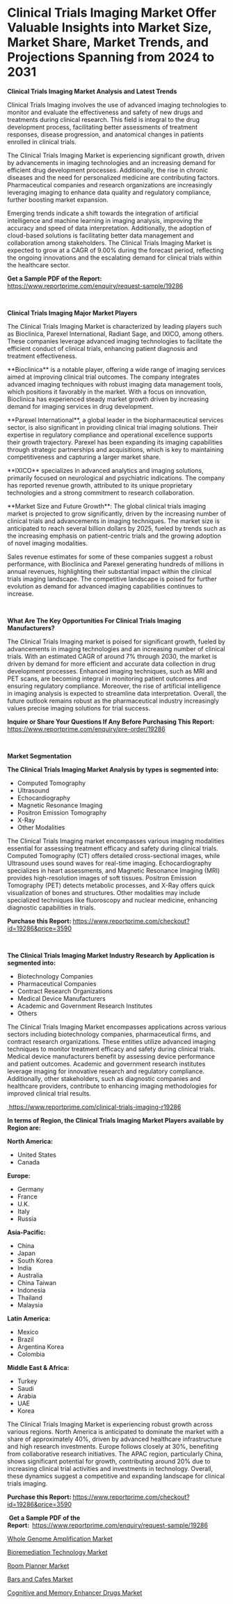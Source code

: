 <p><h1>Clinical Trials Imaging Market Offer Valuable Insights into Market Size, Market Share, Market Trends, and Projections Spanning from 2024 to 2031</h1></p><p><strong>Clinical Trials Imaging Market Analysis and Latest Trends</strong></p>
<p><p>Clinical Trials Imaging involves the use of advanced imaging technologies to monitor and evaluate the effectiveness and safety of new drugs and treatments during clinical research. This field is integral to the drug development process, facilitating better assessments of treatment responses, disease progression, and anatomical changes in patients enrolled in clinical trials. </p><p>The Clinical Trials Imaging Market is experiencing significant growth, driven by advancements in imaging technologies and an increasing demand for efficient drug development processes. Additionally, the rise in chronic diseases and the need for personalized medicine are contributing factors. Pharmaceutical companies and research organizations are increasingly leveraging imaging to enhance data quality and regulatory compliance, further boosting market expansion. </p><p>Emerging trends indicate a shift towards the integration of artificial intelligence and machine learning in imaging analysis, improving the accuracy and speed of data interpretation. Additionally, the adoption of cloud-based solutions is facilitating better data management and collaboration among stakeholders. The Clinical Trials Imaging Market is expected to grow at a CAGR of 9.00% during the forecast period, reflecting the ongoing innovations and the escalating demand for clinical trials within the healthcare sector.</p></p>
<p><strong>Get a Sample PDF of the Report:&nbsp;</strong> <a href="https://www.reportprime.com/enquiry/request-sample/19286?utm_campaign=37&utm_medium=2&utm_source=Github&utm_content=ia&utm_term=22112024&utm_id=clinical-trials-imaging">https://www.reportprime.com/enquiry/request-sample/19286</a></p>
<p>&nbsp;</p>
<p><strong>Clinical Trials Imaging Major Market Players</strong></p>
<p><p>The Clinical Trials Imaging Market is characterized by leading players such as Bioclinica, Parexel International, Radiant Sage, and IXICO, among others. These companies leverage advanced imaging technologies to facilitate the efficient conduct of clinical trials, enhancing patient diagnosis and treatment effectiveness.</p><p>**Bioclinica** is a notable player, offering a wide range of imaging services aimed at improving clinical trial outcomes. The company integrates advanced imaging techniques with robust imaging data management tools, which positions it favorably in the market. With a focus on innovation, Bioclinica has experienced steady market growth driven by increasing demand for imaging services in drug development.</p><p>**Parexel International**, a global leader in the biopharmaceutical services sector, is also significant in providing clinical trial imaging solutions. Their expertise in regulatory compliance and operational excellence supports their growth trajectory. Parexel has been expanding its imaging capabilities through strategic partnerships and acquisitions, which is key to maintaining competitiveness and capturing a larger market share.</p><p>**IXICO** specializes in advanced analytics and imaging solutions, primarily focused on neurological and psychiatric indications. The company has reported revenue growth, attributed to its unique proprietary technologies and a strong commitment to research collaboration.</p><p>**Market Size and Future Growth**: The global clinical trials imaging market is projected to grow significantly, driven by the increasing number of clinical trials and advancements in imaging techniques. The market size is anticipated to reach several billion dollars by 2025, fueled by trends such as the increasing emphasis on patient-centric trials and the growing adoption of novel imaging modalities.</p><p>Sales revenue estimates for some of these companies suggest a robust performance, with Bioclinica and Parexel generating hundreds of millions in annual revenues, highlighting their substantial impact within the clinical trials imaging landscape. The competitive landscape is poised for further evolution as demand for advanced imaging capabilities continues to increase.</p></p>
<p>&nbsp;</p>
<p><strong>What Are The Key Opportunities For Clinical Trials Imaging Manufacturers?</strong></p>
<p><p>The Clinical Trials Imaging market is poised for significant growth, fueled by advancements in imaging technologies and an increasing number of clinical trials. With an estimated CAGR of around 7% through 2030, the market is driven by demand for more efficient and accurate data collection in drug development processes. Enhanced imaging techniques, such as MRI and PET scans, are becoming integral in monitoring patient outcomes and ensuring regulatory compliance. Moreover, the rise of artificial intelligence in imaging analysis is expected to streamline data interpretation. Overall, the future outlook remains robust as the pharmaceutical industry increasingly values precise imaging solutions for trial success.</p></p>
<p><strong>Inquire or Share Your Questions If Any Before Purchasing This Report:</strong> <a href="https://www.reportprime.com/enquiry/pre-order/19286?utm_campaign=37&utm_medium=2&utm_source=Github&utm_content=ia&utm_term=22112024&utm_id=clinical-trials-imaging">https://www.reportprime.com/enquiry/pre-order/19286</a></p>
<p>&nbsp;</p>
<p><strong>Market Segmentation</strong></p>
<p><strong>The Clinical Trials Imaging Market Analysis by types is segmented into:</strong></p>
<p><ul><li>Computed Tomography</li><li>Ultrasound</li><li>Echocardiography</li><li>Magnetic Resonance Imaging</li><li>Positron Emission Tomography</li><li>X-Ray</li><li>Other Modalities</li></ul></p>
<p><p>The Clinical Trials Imaging market encompasses various imaging modalities essential for assessing treatment efficacy and safety during clinical trials. Computed Tomography (CT) offers detailed cross-sectional images, while Ultrasound uses sound waves for real-time imaging. Echocardiography specializes in heart assessments, and Magnetic Resonance Imaging (MRI) provides high-resolution images of soft tissues. Positron Emission Tomography (PET) detects metabolic processes, and X-Ray offers quick visualization of bones and structures. Other modalities may include specialized techniques like fluoroscopy and nuclear medicine, enhancing diagnostic capabilities in trials.</p></p>
<p><strong>Purchase this Report:&nbsp;</strong><a href="https://www.reportprime.com/checkout?id=19286&price=3590&utm_campaign=37&utm_medium=2&utm_source=Github&utm_content=ia&utm_term=22112024&utm_id=clinical-trials-imaging">https://www.reportprime.com/checkout?id=19286&price=3590</a></p>
<p>&nbsp;</p>
<p><strong>The Clinical Trials Imaging Market Industry Research by Application is segmented into:</strong></p>
<p><ul><li>Biotechnology Companies</li><li>Pharmaceutical Companies</li><li>Contract Research Organizations</li><li>Medical Device Manufacturers</li><li>Academic and Government Research Institutes</li><li>Others</li></ul></p>
<p><p>The Clinical Trials Imaging Market encompasses applications across various sectors including biotechnology companies, pharmaceutical firms, and contract research organizations. These entities utilize advanced imaging techniques to monitor treatment efficacy and safety during clinical trials. Medical device manufacturers benefit by assessing device performance and patient outcomes. Academic and government research institutes leverage imaging for innovative research and regulatory compliance. Additionally, other stakeholders, such as diagnostic companies and healthcare providers, contribute to enhancing imaging methodologies for improved clinical trial results.</p></p>
<p><a href="https://www.reportprime.com/clinical-trials-imaging-r19286?utm_campaign=37&utm_medium=2&utm_source=Github&utm_content=ia&utm_term=22112024&utm_id=clinical-trials-imaging">&nbsp;https://www.reportprime.com/clinical-trials-imaging-r19286</a></p>
<p><strong>In terms of Region, the Clinical Trials Imaging Market Players available by Region are:</strong></p>
<p>
    <p> <strong> North America: </strong>
        <ul>
            <li>United States</li>
            <li>Canada</li>
        </ul>
        </p> 
    <p> <strong> Europe: </strong>
        <ul>
            <li>Germany</li>
            <li>France</li>
            <li>U.K.</li>
            <li>Italy</li>
            <li>Russia</li>
        </ul>
        </p> 
    <p> <strong> Asia-Pacific: </strong>
        <ul>
            <li>China</li>
            <li>Japan</li>
            <li>South Korea</li>
            <li>India</li>
            <li>Australia</li>
            <li>China Taiwan</li>
            <li>Indonesia</li>
            <li>Thailand</li>
            <li>Malaysia</li>
        </ul>
        </p> 
    <p> <strong> Latin America: </strong>
        <ul>
            <li>Mexico</li>
            <li>Brazil</li>
            <li>Argentina Korea</li>
            <li>Colombia</li>
        </ul>
        </p> 
    <p> <strong> Middle East & Africa: </strong>
        <ul>
            <li>Turkey</li>
            <li>Saudi</li>
            <li>Arabia</li>
            <li>UAE</li>
            <li>Korea</li>
        </ul>
    </p>
    </p>
<p><p>The Clinical Trials Imaging Market is experiencing robust growth across various regions. North America is anticipated to dominate the market with a share of approximately 40%, driven by advanced healthcare infrastructure and high research investments. Europe follows closely at 30%, benefiting from collaborative research initiatives. The APAC region, particularly China, shows significant potential for growth, contributing around 20% due to increasing clinical trial activities and investments in technology. Overall, these dynamics suggest a competitive and expanding landscape for clinical trials imaging.</p></p>
<p><strong>Purchase this Report: </strong><a href="https://www.reportprime.com/checkout?id=19286&price=3590&utm_campaign=37&utm_medium=2&utm_source=Github&utm_content=ia&utm_term=22112024&utm_id=clinical-trials-imaging">https://www.reportprime.com/checkout?id=19286&price=3590</a></p>
<p>&nbsp;<strong>Get a Sample PDF of the Report:&nbsp;&nbsp;</strong><a href="https://www.reportprime.com/enquiry/request-sample/19286?utm_campaign=37&utm_medium=2&utm_source=Github&utm_content=ia&utm_term=22112024&utm_id=clinical-trials-imaging">https://www.reportprime.com/enquiry/request-sample/19286</a></p>
<p><strong></strong></p>
<p><p><a href="https://github.com/joannesouthgate/Market-Research-Report-List-5/blob/main/whole-genome-amplification-market.md?utm_campaign=37&utm_medium=2&utm_source=Github&utm_content=ia&utm_term=22112024&utm_id=clinical-trials-imaging">Whole Genome Amplification Market</a></p><p><a href="https://github.com/SamiaHussain82/Market-Research-Report-List-1/blob/main/bioremediation-technology-market.md?utm_campaign=37&utm_medium=2&utm_source=Github&utm_content=ia&utm_term=22112024&utm_id=clinical-trials-imaging">Bioremediation Technology Market</a></p><p><a href="https://issuu.com/reportprime-2/docs/room-planner-market-size-2030.pptx_5cb0488192b7f1?utm_campaign=37&utm_medium=2&utm_source=Github&utm_content=ia&utm_term=22112024&utm_id=clinical-trials-imaging">Room Planner Market</a></p><p><a href="https://www.linkedin.com/pulse/global-bars-cafes-market-size-growth-outlook-including-35hye?utm_campaign=37&utm_medium=2&utm_source=Github&utm_content=ia&utm_term=22112024&utm_id=clinical-trials-imaging">Bars and Cafes Market</a></p><p><a href="https://www.linkedin.com/pulse/cognitive-memory-enhancer-drugs-market-indicators-size-a0cbe?utm_campaign=37&utm_medium=2&utm_source=Github&utm_content=ia&utm_term=22112024&utm_id=clinical-trials-imaging">Cognitive and Memory Enhancer Drugs Market</a></p></p>